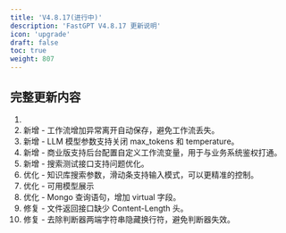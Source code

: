 ```yaml
---
title: 'V4.8.17(进行中)'
description: 'FastGPT V4.8.17 更新说明'
icon: 'upgrade'
draft: false
toc: true
weight: 807
---
```



## 完整更新内容

1. 
2. 新增 - 工作流增加异常离开自动保存，避免工作流丢失。
3. 新增 - LLM 模型参数支持关闭 max_tokens 和 temperature。
4. 新增 - 商业版支持后台配置自定义工作流变量，用于与业务系统鉴权打通。
5. 新增 - 搜索测试接口支持问题优化。
6. 优化 - 知识库搜索参数，滑动条支持输入模式，可以更精准的控制。
7. 优化 - 可用模型展示
8. 优化 - Mongo 查询语句，增加 virtual 字段。
9. 修复 - 文件返回接口缺少 Content-Length 头。
10. 修复 - 去除判断器两端字符串隐藏换行符，避免判断器失效。